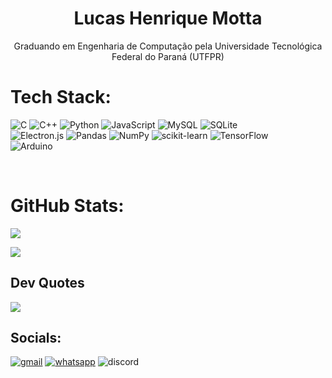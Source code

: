 <h1 align="center">Lucas Henrique Motta</h1>
<p align="center">Graduando em Engenharia de Computação pela Universidade Tecnológica Federal do Paraná (UTFPR)</p>

# Tech Stack:
![C](https://img.shields.io/badge/c-%2300599C.svg?style=flat&logo=c&logoColor=white) ![C++](https://img.shields.io/badge/c++-%2300599C.svg?style=flat&logo=c%2B%2B&logoColor=white) ![Python](https://img.shields.io/badge/python-3670A0?style=flat&logo=python&logoColor=ffdd54) ![JavaScript](https://img.shields.io/badge/javascript-%23323330.svg?style=flat&logo=javascript&logoColor=%23F7DF1E) ![MySQL](https://img.shields.io/badge/mysql-%2300000f.svg?style=flat&logo=mysql&logoColor=white) ![SQLite](https://img.shields.io/badge/sqlite-%2307405e.svg?style=flat&logo=sqlite&logoColor=white)<br>![Electron.js](https://img.shields.io/badge/Electron-191970?style=flat&logo=Electron&logoColor=white) ![Pandas](https://img.shields.io/badge/pandas-%23150458.svg?style=flat&logo=pandas&logoColor=white) ![NumPy](https://img.shields.io/badge/numpy-%23013243.svg?style=flat&logo=numpy&logoColor=white) ![scikit-learn](https://img.shields.io/badge/scikit--learn-%23F7931E.svg?style=flat&logo=scikit-learn&logoColor=white) ![TensorFlow](https://img.shields.io/badge/TensorFlow-%23FF6F00.svg?style=flat&logo=TensorFlow&logoColor=white) <br> ![Arduino](https://img.shields.io/badge/-Arduino-00979D?style=flat&logo=Arduino&logoColor=white)

<br>

# GitHub Stats:

![](https://github-readme-streak-stats.herokuapp.com/?user=LukaMotta&theme=dark&hide_border=true)


![](https://visitcount.itsvg.in/api?id=LukaMotta&icon=2&color=12)

## Dev Quotes

![](https://quotes-github-readme.vercel.app/api?type=horizontal&theme=dark)

## Socials:
[![gmail](https://img.shields.io/badge/Gmail-D14836?style=for-the-badge&logo=gmail&logoColor=white)](mailto:lucashmotta.contact@gmail.com?subject="")
[![whatsapp](https://img.shields.io/badge/WhatsApp-25D366?style=for-the-badge&logo=whatsapp&logoColor=white)](https://wa.me/+5543998027391)
![discord](https://img.shields.io/badge/Discord-.lukagg-blue)
